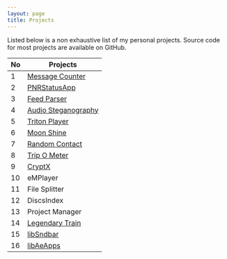 ```yaml
---
layout: page
title: Projects
---
```

Listed below is a non exhaustive list of my personal projects. Source code for most projects are available on GitHub.

| No| Projects  |
|--|---|
| 1 | [Message Counter](https://github.com/midhunhk/message-counter)  |
| 2 | [PNRStatusApp](https://github.com/midhunhk/pnrstatusapp)  |
| 3 | [Feed Parser](https://github.com/midhunhk/feed-parser)  |
| 4 | [Audio Steganography](https://github.com/midhunhk/steganos)  |
| 5 | [Triton Player](https://github.com/midhunhk/triton-player)  |
| 6 | [Moon Shine](https://github.com/midhunhk/moon-shine)  |
| 7 | [Random Contact](https://github.com/midhunhk/random-contact)  |
| 8 | [Trip O Meter](https://github.com/midhunhk/trip-o-meter)  |
| 9 | [CryptX](https://github.com/midhunhk/cryptx-v5)  |
| 10 | eMPlayer |
| 11 | File Splitter  |
| 12 | DiscsIndex  |
| 13 | Project Manager  |
| 14 | [Legendary Train](https://github.com/midhunhk/legendary-train) |
| 15 | [libSndbar](https://github.com/midhunhk/lib-sndbar)|
| 16 | [libAeApps](https://github.com/midhunhk/ae-apps-library) |
